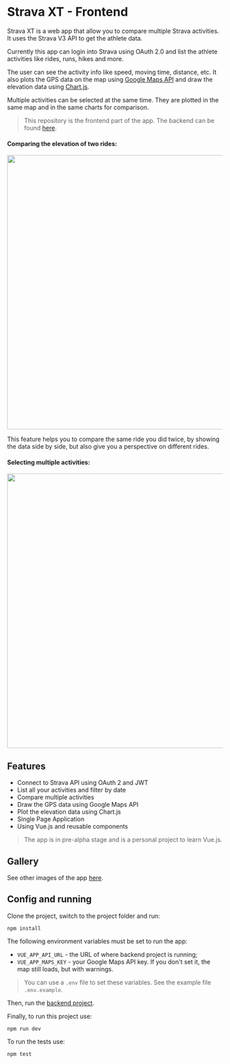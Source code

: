 # Strava XT - Frontend

Strava XT is a web app that allow you to compare multiple Strava
activities. It uses the Strava V3 API to get the athlete data.

Currently this app can login into Strava using OAuth 2.0
and list the athlete activities like rides, runs, hikes and more.

The user can see the activity info like speed, moving time, distance,
etc. It also plots the GPS data on the map using
[Google Maps API](https://developers.google.com/maps/documentation/javascript/tutorial)
and draw the elevation data using
[Chart.js](https://www.chartjs.org/).

Multiple activities can be selected at the same time. They
are plotted in the same map and in the same charts for comparison.

> This repository is the frontend part of the app. The backend can be found
[here](https://github.com/viniciuspjardim/strava-xt-backend).

#### Comparing the elevation of two rides:

<img src="https://user-images.githubusercontent.com/1520962/68496666-a0a45a00-0231-11ea-84d9-41159fbbec75.png" width="640">

This feature helps you to compare the same ride you did twice,
by showing the data side by side, but also give you a perspective on
different rides.

#### Selecting multiple activities:

<img src="https://user-images.githubusercontent.com/1520962/68496669-a13cf080-0231-11ea-9f28-59048b90015f.png" width="640">

## Features

* Connect to Strava API using OAuth 2 and JWT
* List all your activities and filter by date
* Compare multiple activities
* Draw the GPS data using Google Maps API
* Plot the elevation data using Chart.js
* Single Page Application
* Using Vue.js and reusable components

> The app is in pre-alpha stage and is a personal project to learn Vue.js.

## Gallery

See other images of the app [here](gallery.md).

## Config and running

Clone the project, switch to the project folder and run:
```shell
npm install
```

The following environment variables must be set to run the app:

- `VUE_APP_API_URL` - the URL of where backend project is running;
- `VUE_APP_MAPS_KEY` - your Google Maps API key. If you don't set it, the map still loads,
but with warnings.

> You can use a `.env` file to set these variables. See the example file `.env.example`.

Then, run the [backend project](https://github.com/viniciuspjardim/strava-xt-backend).

Finally, to run this project use:
```shell
npm run dev
```

To run the tests use:
```shell
npm test
```
